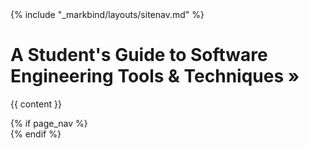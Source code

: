 <div id="flex-body">
{% include "_markbind/layouts/sitenav.md" %}
<div id="content-wrapper" class="fixed-header-padding">

# <span class="text-dark">****A Student's Guide to Software Engineering Tools & Techniques »****</span>

{{ content }}
</div>
{% if page_nav %}
  <nav id="page-nav" class="fixed-header-padding">
  <div class="nav-component slim-scroll">
    <page-nav />
  </div>
  </nav>
{% endif %}
</div>
